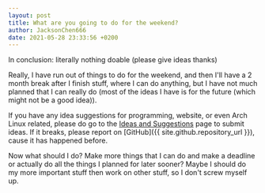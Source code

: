 ```yaml
---
layout: post
title: What are you going to do for the weekend?
author: JacksonChen666
date: 2021-05-28 23:33:56 +0200
---
```

In conclusion: literally nothing doable (please give ideas thanks)

Really, I have run out of things to do for the weekend, and then I'll have a 2 month break after I finish stuff, where I can do anything, but I have not much planned that I can really do (most of the ideas I have is for the future (which might not be a good idea)).

If you have any idea suggestions for programming, website, or even Arch Linux related, please do go to the [Ideas and Suggestions](/ideas) page to submit ideas. If it breaks, please report on [GitHub]({{ site.github.repository_url }}), cause it has happened before.

Now what should I do?
Make more things that I can do and make a deadline or actually do all the things I planned for later sooner?
Maybe I should do my more important stuff then work on other stuff, so I don't screw myself up.
